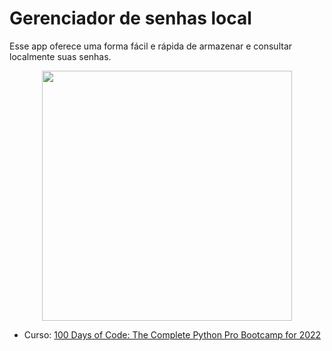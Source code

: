 # Gerenciador de senhas local
Esse app oferece uma forma fácil e rápida de armazenar e consultar localmente suas senhas.

<p align="center">
<img src="https://user-images.githubusercontent.com/95550011/194435104-0963190a-fdeb-4b06-af63-0fb3e43e7adc.gif" width="400px"/>
</p>

* Curso: [100 Days of Code: The Complete Python Pro Bootcamp for 2022](https://www.udemy.com/course/100-days-of-code)
